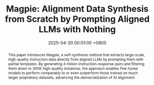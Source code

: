 ---
title:          "Magpie: Alignment Data Synthesis from Scratch by Prompting Aligned LLMs with Nothing"
date:           2025-04-30 00:01:00 +0800
selected:       true
# pub:            "Thirteenth International Conference on Learning Representations (ICLR)"
pub: "ICLR 2025"
pub_date:       "2025"
abstract: >-
  This paper introduces Magpie, a self-synthesis method that extracts large-scale, high-quality instruction data directly from aligned LLMs by prompting them with partial templates. By generating 4 million instruction-response pairs and filtering them down to 300K high-quality instances, the approach enables fine-tuned models to perform comparably to or even outperform those trained on much larger proprietary datasets, advancing the democratization of AI alignment.
  
cover:          /assets/images/covers/img_magpie.png
authors:
- Zhangchen Xu
-  Fengqing Jiang
-   Luyao Niu
-    Yuntian Deng
-     Radha Poovendran
-      Yejin Choi
-       Bill Yuchen Lin
links:
  Preprint: https://arxiv.org/abs/2406.08464
  Project Website: https://magpie-align.github.io/
  Code: https://github.com/magpie-align/magpie
  HuggingFace Dataset:  https://huggingface.co/Magpie-Align
  DEMO: https://huggingface.co/spaces/davanstrien/magpie

medias:
  新智元:  https://mp.weixin.qq.com/s/VLquLR3sFB4k8kaWYH2bGg
---